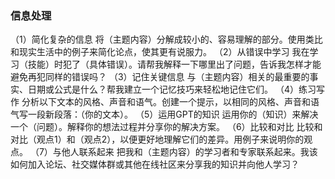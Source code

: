 ### 信息处理
（1）简化复杂的信息
将（主题内容）分解成较小的、容易理解的部分。使用类比和现实生活中的例子来简化论点，使其更有说服力。
（2）从错误中学习
我在学习（技能）时犯了（具体错误）。请帮我解释一下哪里出了问题，告诉我怎样才能避免再犯同样的错误吗？
（3）记住关键信息
与（主题内容）相关的最重要的事实、日期或公式是什么？帮我建立一个记忆技巧来轻松地记住它们。
（4）练习写作
分析以下文本的风格、声音和语气。创建一个提示，以相同的风格、声音和语气写一段新段落：（你的文本）。
（5）运用GPT的知识
运用你的（知识）来解决一个（问题）。解释你的想法过程并分享你的解决方案。
（6）比较和对比
比较和对比（观点1）和（观点2），以便更好地理解它们的差异。用例子来说明你的观点。
（7）与他人联系起来
把我和（主题内容）的学习者和专家联系起来。我该如何加入论坛、社交媒体群或其他在线社区来分享我的知识并向他人学习？